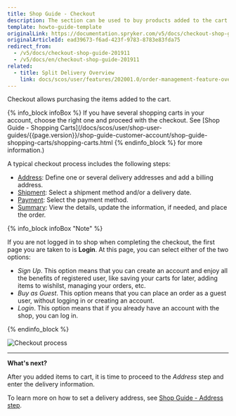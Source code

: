 ```yaml
---
title: Shop Guide - Checkout
description: The section can be used to buy products added to the cart by setting a delivery address, shipment details, a payment method and placing an order.
template: howto-guide-template
originalLink: https://documentation.spryker.com/v5/docs/checkout-shop-guide-201911
originalArticleId: ead39673-f6ad-423f-9783-8783e83fda75
redirect_from:
  - /v5/docs/checkout-shop-guide-201911
  - /v5/docs/en/checkout-shop-guide-201911
related:
  - title: Split Delivery Overview
    link: docs/scos/user/features/202001.0/order-management-feature-overview/split-delivery-overview.html
---
```


Checkout allows purchasing the items added to the cart.

{% info_block infoBox %}
If you have several shopping carts in your account, choose the right one and proceed with the checkout. See [Shop Guide - Shopping Carts](/docs/scos/user/shop-user-guides/{{page.version}}/shop-guide-customer-account/shop-guide-shopping-carts/shopping-carts.html
{% endinfo_block %} for more information.)

A typical checkout process includes the following steps:

* [Address](/docs/scos/user/shop-user-guides/{{page.version}}/shop-guide-checkout/shop-guide-address-step.html): Define one or several delivery addresses and add a billing address.
* [Shipment](/docs/scos/user/shop-user-guides/{{page.version}}/shop-guide-checkout/shop-guide-shipment-step.html): Select a shipment method and/or a delivery date.
* [Payment](/docs/scos/user/shop-user-guides/{{page.version}}/shop-guide-checkout/shop-guide-payment-step.html): Select the payment method.
* [Summary](https://documentation.spryker.com/v5/docs/en/summary-step-shop-guide-201911): View the details, update the information, if needed, and place the order.

{% info_block infoBox "Note" %}

If you are not logged in to shop when completing the checkout, the first page you are taken to is **Login**. At this page, you can select either of the two options:

* *Sign Up*. This option means that you can create an account and enjoy all the benefits of registered user, like saving your carts for later, adding items to wishilst, managing your orders, etc. 
* *Buy as Guest*. This option means that you can place an order as a guest user, without logging in or creating an account.
* *Login*. This option means that if you already have an account with the shop, you can log in.

{% endinfo_block %}

![Checkout process](https://spryker.s3.eu-central-1.amazonaws.com/docs/User+Guides/Shop+User+Guides/Checkout/split-delivery-checkout.gif) 


***
**What's next?**

After you added items to cart, it is time to proceed to the *Address* step and enter the delivery information.

To learn more on how to set a delivery address, see [Shop Guide - Address step](/docs/scos/user/shop-user-guides/{{page.version}}/shop-guide-checkout/shop-guide-address-step.html).
